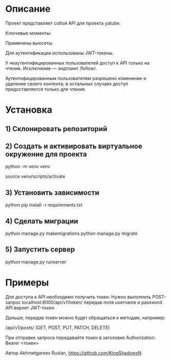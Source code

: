 # Описание

Проект представляет собой API для проекта yatube.

Ключевые моменты:

Применены вьюсеты.

Для аутентификации использованы JWT-токены.

У неаутентифицированных пользователей доступ к API только на чтение. Исключение — эндпоинт /follow/.

Аутентифицированным пользователям разрешено изменение и удаление своего контента; в остальных случаях доступ предоставляется только для чтения.

# Установка

## 1) Склонировать репозиторий
## 2) Создать и активировать виртуальное окружение для проекта

python -m venv venv

source venv/scripts/activate

## 3) Установить зависимости
python pip install -r requirements.txt

## 4) Сделать миграции
python manage.py makemigrations
python manage.py migrate

## 5) Запустить сервер
python manage.py runserver

# Примеры

Для доступа к API необходимо получить токен: 
Нужно выполнить POST-запрос localhost:8000/api/v1/token/ передав поля username и password. API вернет JWT-токен

Дальше, передав токен можно будет обращаться к методам, например: 

/api/v1/posts/ (GET, POST, PUT, PATCH, DELETE)

При отправке запроса передавайте токен в заголовке Authorization: Bearer <токен>

Автор Akhmetgareev Ruslan, https://github.com/KingShadowsN